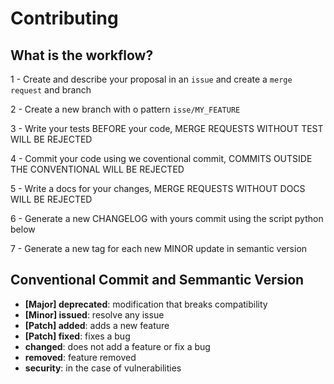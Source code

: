 # Contributing

## What is the workflow?

1 - Create and describe your proposal in an `issue` and create a `merge request` and branch 

2 - Create a new branch with o pattern `isse/MY_FEATURE`

3 - Write your tests BEFORE your code, MERGE REQUESTS WITHOUT TEST WILL BE REJECTED

4 - Commit your code using we coventional commit, COMMITS OUTSIDE THE CONVENTIONAL WILL BE REJECTED

5 - Write a docs for your changes, MERGE REQUESTS WITHOUT DOCS WILL BE REJECTED

6 - Generate a new CHANGELOG with yours commit using the script python below

7 - Generate a new tag for each new MINOR update in semantic version


## Conventional Commit and Semmantic Version

- **[Major] deprecated**: modification that breaks compatibility
- **[Minor] issued**: resolve any issue
- **[Patch] added**: adds a new feature
- **[Patch] fixed**: fixes a bug
- **changed**: does not add a feature or fix a bug
- **removed**: feature removed
- **security**: in the case of vulnerabilities

